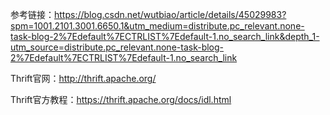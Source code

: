 参考链接：https://blog.csdn.net/wutbiao/article/details/45029983?spm=1001.2101.3001.6650.1&utm_medium=distribute.pc_relevant.none-task-blog-2%7Edefault%7ECTRLIST%7Edefault-1.no_search_link&depth_1-utm_source=distribute.pc_relevant.none-task-blog-2%7Edefault%7ECTRLIST%7Edefault-1.no_search_link

Thrift官网：http://thrift.apache.org/

Thrift官方教程：https://thrift.apache.org/docs/idl.html